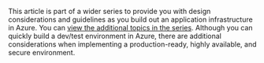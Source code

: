 This article is part of a wider series to provide you with design considerations and guidelines as you build out an application infrastructure in Azure. You can [view the additional topics in the series](#next-steps). Although you can quickly build a dev/test environment in Azure, there are additional considerations when implementing a production-ready, highly available, and secure environment.

